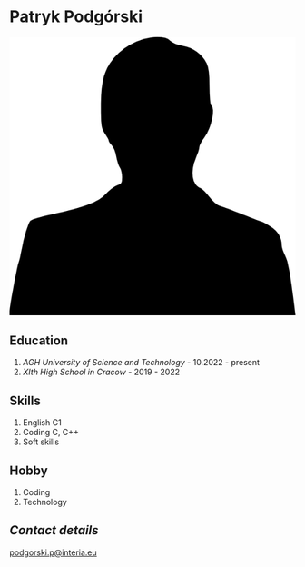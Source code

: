# Patryk Podgórski 

![](/turquoise-anonymous-man-hi.png)

## Education 
1. *AGH University of Science and Technology* - 10.2022 - present
2. *XIth High School in Cracow* - 2019 - 2022 

## Skills
1. English C1
2. Coding C, C++
3. Soft skills

## Hobby
1. Coding
2. Technology 

## *Contact details*
podgorski.p@interia.eu
